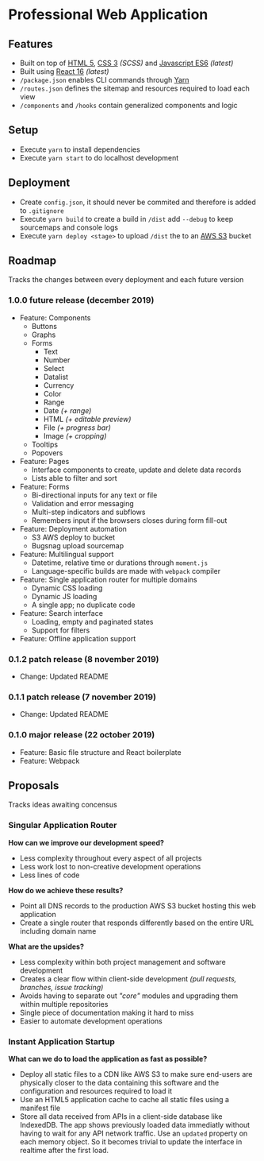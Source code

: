# Professional Web Application

## __Features__
- Built on top of [HTML 5](https://developer.mozilla.org/en-US/docs/Web/HTML), [CSS 3](https://developer.mozilla.org/en-US/docs/Web/CSS) _(SCSS)_ and [Javascript ES6](https://developer.mozilla.org/en-US/docs/Web/Javascript) _(latest)_
- Built using [React 16](https://reactjs.org/docs/react-api.html) _(latest)_
- `/package.json` enables CLI commands through [Yarn](https://yarnpkg.com/lang/en/)
- `/routes.json` defines the sitemap and resources required to load each view
- `/components` and `/hooks` contain generalized components and logic

## __Setup__
- Execute `yarn` to install dependencies
- Execute `yarn start` to do localhost development

## __Deployment__
- Create `config.json`, it should never be commited and therefore is added to `.gitignore`
- Execute `yarn build` to create a build in `/dist` add `--debug` to keep sourcemaps and console logs
- Execute `yarn deploy <stage>` to upload `/dist` the to an [AWS S3](https://aws.amazon.com/s3/) bucket

## __Roadmap__
Tracks the changes between every deployment and each future version

### 1.0.0 future release (december 2019)
- Feature: Components
  - Buttons
  - Graphs
  - Forms
    - Text	
    - Number	
    - Select	
    - Datalist	
    - Currency	
    - Color	
    - Range	
    - Date _(+ range)_	
    - HTML _(+ editable preview)_	
    - File _(+ progress bar)_	
    - Image _(+ cropping)_	
  - Tooltips
  - Popovers
- Feature: Pages
  - Interface components to create, update and delete data records
  - Lists able to filter and sort
- Feature: Forms
  - Bi-directional inputs for any text or file
  - Validation and error messaging
  - Multi-step indicators and subflows
  - Remembers input if the browsers closes during form fill-out
- Feature: Deployment automation
  - S3 AWS deploy to bucket
  - Bugsnag upload sourcemap
- Feature: Multilingual support
  - Datetime, relative time or durations through `moment.js`
  - Language-specific builds are made with `webpack` compiler
- Feature: Single application router for multiple domains
  - Dynamic CSS loading
  - Dynamic JS loading
  - A single app; no duplicate code
- Feature: Search interface
  - Loading, empty and paginated states
  - Support for filters
- Feature: Offline application support

### 0.1.2 patch release (8 november 2019)
- Change: Updated README

### 0.1.1 patch release (7 november 2019)
- Change: Updated README

### 0.1.0 major release (22 october 2019)
- Feature: Basic file structure and React boilerplate
- Feature: Webpack

## __Proposals__
Tracks ideas awaiting concensus

### __Singular Application Router__
__How can we improve our development speed?__
- Less complexity throughout every aspect of all projects
- Less work lost to non-creative development operations
- Less lines of code

__How do we achieve these results?__
- Point all DNS records to the production AWS S3 bucket hosting this web application
- Create a single router that responds differently based on the entire URL including domain name

__What are the upsides?__
- Less complexity within both project management and software development
- Creates a clear flow within client-side development _(pull requests, branches, issue tracking)_
- Avoids having to separate out _"core"_ modules and upgrading them within multiple repositories
- Single piece of documentation making it hard to miss
- Easier to automate development operations

### __Instant Application Startup__
__What can we do to load the application as fast as possible?__
- Deploy all static files to a CDN like AWS S3 to make sure end-users are physically closer to the data containing this software and the configuration and resources required to load it
- Use an HTML5 application cache to cache all static files using a manifest file
- Store all data received from APIs in a client-side database like IndexedDB. The app shows previously loaded data immediatly without having to wait for any API network traffic. Use an `updated` property on each memory object. So it becomes trivial to update the interface in realtime after the first load.
